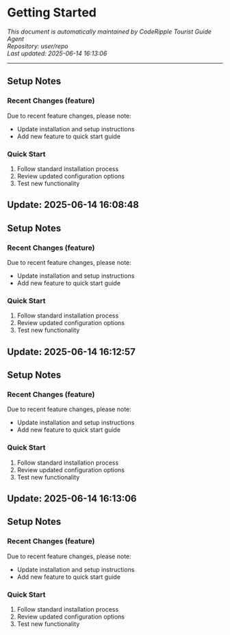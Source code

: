 # Getting Started

*This document is automatically maintained by CodeRipple Tourist Guide Agent*  
*Repository: user/repo*  
*Last updated: 2025-06-14 16:13:06*

---

## Setup Notes

### Recent Changes (feature)
Due to recent feature changes, please note:

- Update installation and setup instructions
- Add new feature to quick start guide

### Quick Start
1. Follow standard installation process
2. Review updated configuration options
3. Test new functionality


## Update: 2025-06-14 16:08:48

## Setup Notes

### Recent Changes (feature)
Due to recent feature changes, please note:

- Update installation and setup instructions
- Add new feature to quick start guide

### Quick Start
1. Follow standard installation process
2. Review updated configuration options
3. Test new functionality


## Update: 2025-06-14 16:12:57

## Setup Notes

### Recent Changes (feature)
Due to recent feature changes, please note:

- Update installation and setup instructions
- Add new feature to quick start guide

### Quick Start
1. Follow standard installation process
2. Review updated configuration options
3. Test new functionality


## Update: 2025-06-14 16:13:06

## Setup Notes

### Recent Changes (feature)
Due to recent feature changes, please note:

- Update installation and setup instructions
- Add new feature to quick start guide

### Quick Start
1. Follow standard installation process
2. Review updated configuration options
3. Test new functionality
